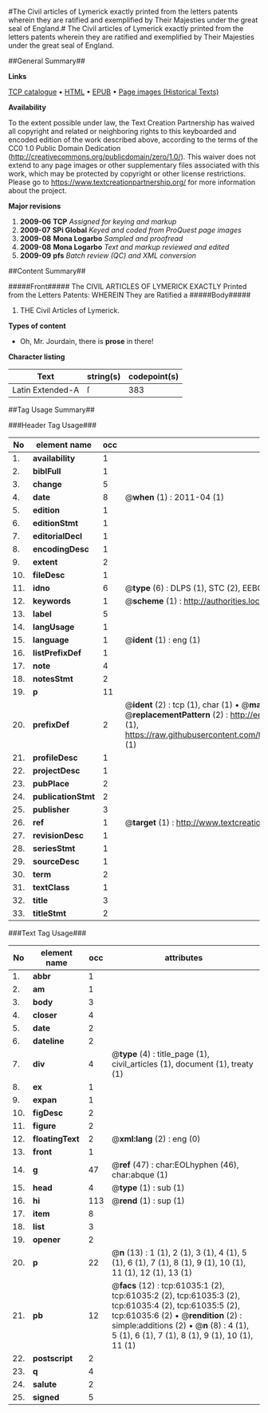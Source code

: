 #The Civil articles of Lymerick exactly printed from the letters patents wherein they are ratified and exemplified by Their Majesties under the great seal of England.#
The Civil articles of Lymerick exactly printed from the letters patents wherein they are ratified and exemplified by Their Majesties under the great seal of England.

##General Summary##

**Links**

[TCP catalogue](http://www.ota.ox.ac.uk/tcp/)  • 
[HTML](http://tei.it.ox.ac.uk/tcp/Texts-HTML/free/A33/A33197.html)  • 
[EPUB](http://tei.it.ox.ac.uk/tcp/Texts-EPUB/free/A33/A33197.epub) • 
[Page images (Historical Texts)](https://historicaltexts.jisc.ac.uk/eebo-12392780e)

**Availability**

To the extent possible under law, the Text Creation Partnership has waived all copyright and related or neighboring rights to this keyboarded and encoded edition of the work described above, according to the terms of the CC0 1.0 Public Domain Dedication (http://creativecommons.org/publicdomain/zero/1.0/). This waiver does not extend to any page images or other supplementary files associated with this work, which may be protected by copyright or other license restrictions. Please go to https://www.textcreationpartnership.org/ for more information about the project.

**Major revisions**

1. __2009-06__ __TCP__ *Assigned for keying and markup*
1. __2009-07__ __SPi Global__ *Keyed and coded from ProQuest page images*
1. __2009-08__ __Mona Logarbo__ *Sampled and proofread*
1. __2009-08__ __Mona Logarbo__ *Text and markup reviewed and edited*
1. __2009-09__ __pfs__ *Batch review (QC) and XML conversion*

##Content Summary##

#####Front#####
The CIVIL ARTICLES OF LYMERICK EXACTLY Printed from the Letters Patents: WHEREIN They are Ratified a
#####Body#####

1. THE Civil Articles of Lymerick.

**Types of content**

  * Oh, Mr. Jourdain, there is **prose** in there!

**Character listing**


|Text|string(s)|codepoint(s)|
|---|---|---|
|Latin Extended-A|ſ|383|

##Tag Usage Summary##

###Header Tag Usage###

|No|element name|occ|attributes|
|---|---|---|---|
|1.|__availability__|1||
|2.|__biblFull__|1||
|3.|__change__|5||
|4.|__date__|8| @__when__ (1) : 2011-04 (1)|
|5.|__edition__|1||
|6.|__editionStmt__|1||
|7.|__editorialDecl__|1||
|8.|__encodingDesc__|1||
|9.|__extent__|2||
|10.|__fileDesc__|1||
|11.|__idno__|6| @__type__ (6) : DLPS (1), STC (2), EEBO-CITATION (1), OCLC (1), VID (1)|
|12.|__keywords__|1| @__scheme__ (1) : http://authorities.loc.gov/ (1)|
|13.|__label__|5||
|14.|__langUsage__|1||
|15.|__language__|1| @__ident__ (1) : eng (1)|
|16.|__listPrefixDef__|1||
|17.|__note__|4||
|18.|__notesStmt__|2||
|19.|__p__|11||
|20.|__prefixDef__|2| @__ident__ (2) : tcp (1), char (1)  •  @__matchPattern__ (2) : ([0-9\-]+):([0-9IVX]+) (1), (.+) (1)  •  @__replacementPattern__ (2) : http://eebo.chadwyck.com/downloadtiff?vid=$1&page=$2 (1), https://raw.githubusercontent.com/textcreationpartnership/Texts/master/tcpchars.xml#$1 (1)|
|21.|__profileDesc__|1||
|22.|__projectDesc__|1||
|23.|__pubPlace__|2||
|24.|__publicationStmt__|2||
|25.|__publisher__|3||
|26.|__ref__|1| @__target__ (1) : http://www.textcreationpartnership.org/docs/. (1)|
|27.|__revisionDesc__|1||
|28.|__seriesStmt__|1||
|29.|__sourceDesc__|1||
|30.|__term__|2||
|31.|__textClass__|1||
|32.|__title__|3||
|33.|__titleStmt__|2||


###Text Tag Usage###

|No|element name|occ|attributes|
|---|---|---|---|
|1.|__abbr__|1||
|2.|__am__|1||
|3.|__body__|3||
|4.|__closer__|4||
|5.|__date__|2||
|6.|__dateline__|2||
|7.|__div__|4| @__type__ (4) : title_page (1), civil_articles (1), document (1), treaty (1)|
|8.|__ex__|1||
|9.|__expan__|1||
|10.|__figDesc__|2||
|11.|__figure__|2||
|12.|__floatingText__|2| @__xml:lang__ (2) : eng (0)|
|13.|__front__|1||
|14.|__g__|47| @__ref__ (47) : char:EOLhyphen (46), char:abque (1)|
|15.|__head__|4| @__type__ (1) : sub (1)|
|16.|__hi__|113| @__rend__ (1) : sup (1)|
|17.|__item__|8||
|18.|__list__|3||
|19.|__opener__|2||
|20.|__p__|22| @__n__ (13) : 1 (1), 2 (1), 3 (1), 4 (1), 5 (1), 6 (1), 7 (1), 8 (1), 9 (1), 10 (1), 11 (1), 12 (1), 13 (1)|
|21.|__pb__|12| @__facs__ (12) : tcp:61035:1 (2), tcp:61035:2 (2), tcp:61035:3 (2), tcp:61035:4 (2), tcp:61035:5 (2), tcp:61035:6 (2)  •  @__rendition__ (2) : simple:additions (2)  •  @__n__ (8) : 4 (1), 5 (1), 6 (1), 7 (1), 8 (1), 9 (1), 10 (1), 11 (1)|
|22.|__postscript__|2||
|23.|__q__|4||
|24.|__salute__|2||
|25.|__signed__|5||
